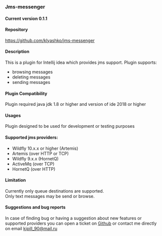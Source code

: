 ### Jms-messenger

#### Current version 0.1.1

#### Repository
 https://github.com/klyashko/jms-messenger
 
#### Description
 This is a plugin for Intellij idea which provides jms support.
 Plugin supports:
   * browsing messages
   * deleting messages
   * sending messages

#### Plugin Compatibility
 Plugin required java jdk 1.8 or higher and version of ide 2018 or higher
 
#### Usages
 Plugin designed to be used for development or testing purposes

#### Supported jms providers:
 * Wildfly 10.x.x or higher (Artemis)
 * Artemis (over HTTP or TCP)
 * Wildfly 9.x.x (HornetQ)
 * ActiveMq (over TCP)
 * HornetQ (over HTTP)
 
#### Limitation
 Currently only queue destinations are supported.  
 Only text messages may be send or browse.
 
#### Suggestions and bug reports
 In case of finding bug or having a suggestion about new features or supported providers you can open a ticket on
[Github](https://github.com/klyashko/jms-messenger/issues) or contact me directly on email kipill_90@mail.ru
